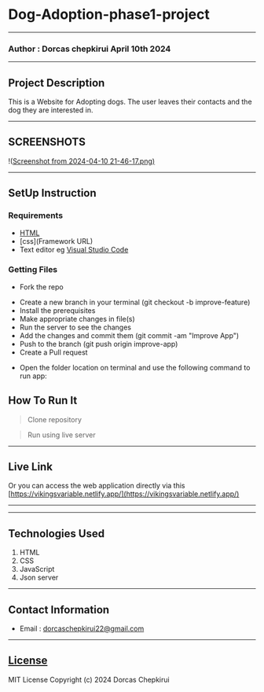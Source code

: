 # Dog-Adoption-phase1-project

*****
### Author : Dorcas chepkirui April 10th 2024
****
## Project Description
This is a Website for Adopting dogs. The user leaves their contacts and the dog they are interested in.
******

## SCREENSHOTS
!([Screenshot from 2024-04-10 21-46-17.png)](https://github.com/dorcasjuanitah/Dog-Adoption-phase1-project/blob/main/Images/Screenshot%20from%202024-04-10%2021-46-17.png)




********
## SetUp Instruction
### Requirements
* [HTML](html.com)
* [css](Framework URL)
* Text editor eg [Visual Studio Code](https://code.visualstudio.com/download)


### Getting Files
* Fork the repo
- Create a new branch in your terminal (git checkout -b improve-feature)
- Install the prerequisites
- Make appropriate changes in file(s)
- Run the server to see the changes
- Add the changes and commit them (git commit -am "Improve App")
- Push to the branch (git push origin improve-app)
- Create a Pull request
* Open the folder location on terminal and use the following command to run app:

## How To Run It
>  Clone repository

> Run using live server
*****
## Live Link
Or you can access the web application directly via this [https://vikingsvariable.netlify.app/](https://vikingsvariable.netlify.app/)
*****
*****
## Technologies Used
1. HTML
2. CSS
3. JavaScript
4. Json server
*****
## Contact Information
* Email : dorcaschepkirui22@gmail.com
*****
## [License](LICENSE)
MIT License
Copyright (c) 2024 Dorcas Chepkirui
